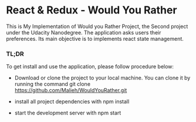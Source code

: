 # React & Redux - Would You Rather
This is My Implementation of Would you Rather Project, the Second project under the Udacity Nanodegree. The application asks users their preferences. Its main objective is to implements react state management.

### TL;DR

To get install and use the application, please follow procedure below:
- Download or clone the project to your local machine. You can clone it by running the command git clone https://github.com/Malieh/WouldYouRather.git

- install all project dependencies with npm install

- start the development server with npm start


